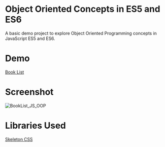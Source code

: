 # Object Oriented Concepts in ES5 and ES6
A basic demo project to explore Object Oriented Programming concepts in JavaScript ES5 and ES6.

# Demo
[Book List](https://prakashpun.github.io/oop-js/)

# Screenshot
![BookList_JS_OOP](https://user-images.githubusercontent.com/3445361/59620133-bb264b80-9149-11e9-87ce-57bce8297654.png)

# Libraries Used
[Skeleton CSS](https://cdnjs.com/libraries/skeleton)
